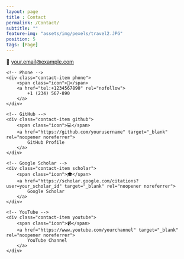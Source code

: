 ```yaml
---
layout: page
title : Contact
permalink: /Contact/
subtitle: "" 
feature-img: "assets/img/pexels/travel2.JPG"
position: 5
tags: [Page]
---
```

<!-- Add to your _includes folder as contact_links.liquid -->
<div class="contact-links">
    <!-- Email -->
    <div class="contact-item email">
        <span class="icon">📧</span>
        <a href="mailto:your.email@example.com" rel="nofollow">
            your.email@example.com
        </a>
    </div>

    <!-- Phone -->
    <div class="contact-item phone">
        <span class="icon">📱</span>
        <a href="tel:+1234567890" rel="nofollow">
            +1 (234) 567-890
        </a>
    </div>

    <!-- GitHub -->
    <div class="contact-item github">
        <span class="icon">💻</span>
        <a href="https://github.com/yourusername" target="_blank" rel="noopener noreferrer">
            GitHub Profile
        </a>
    </div>

    <!-- Google Scholar -->
    <div class="contact-item scholar">
        <span class="icon">🎓</span>
        <a href="https://scholar.google.com/citations?user=your_scholar_id" target="_blank" rel="noopener noreferrer">
            Google Scholar
        </a>
    </div>

    <!-- YouTube -->
    <div class="contact-item youtube">
        <span class="icon">📹</span>
        <a href="https://www.youtube.com/yourchannel" target="_blank" rel="noopener noreferrer">
            YouTube Channel
        </a>
    </div>
</div>
